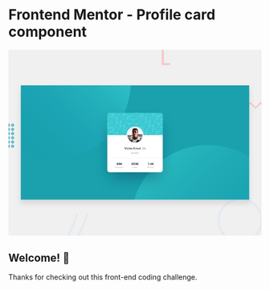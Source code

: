 # Frontend Mentor - Profile card component

![Design preview for the Profile card component coding challenge](./design/desktop-preview.jpg)

## Welcome! 👋

Thanks for checking out this front-end coding challenge.